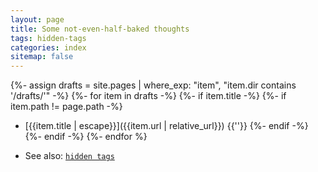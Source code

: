 ```yaml
---
layout: page
title: Some not-even-half-baked thoughts
tags: hidden-tags
categories: index
sitemap: false
---
```

{%- assign drafts = site.pages | where_exp: "item", "item.dir contains '/drafts/'" -%}
{%- for item in drafts -%}
  {%- if item.title -%}
    {%- if item.path != page.path -%}
* [{{item.title | escape}}]({{item.url | relative_url}})
{{''}}
    {%- endif -%}
  {%- endif -%}
{%- endfor %}

* See also: [`hidden tags`](/tags/hidden-tags/)
